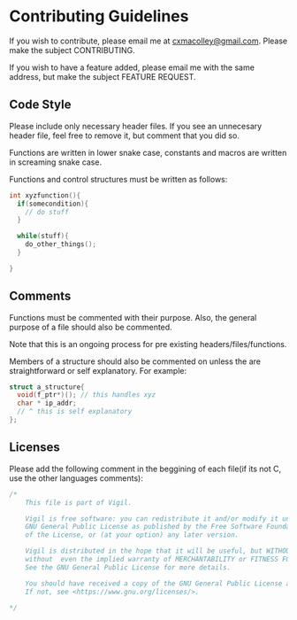 
# Contributing Guidelines

If you wish to contribute, please email me at cxmacolley@gmail.com. Please make the subject CONTRIBUTING.

If you wish to have a feature added, please email me with the same address, but make the subject FEATURE REQUEST.

## Code Style 

Please include only necessary header files. If you see an unnecesary header file, feel free to remove it, but comment that you did so.

Functions are written in lower snake case, constants and macros are written in screaming snake case. 

Functions and control structures must be written as follows:
```C
int xyzfunction(){
  if(somecondition){
    // do stuff
  }

  while(stuff){
    do_other_things();
  }

}
```

## Comments
Functions must be commented with their purpose. Also, the general purpose of a file should also be commented.

Note that this is an ongoing process for pre existing headers/files/functions.

Members of a structure should also be commented on unless the are straightforward or self explanatory. For example:

```C
struct a_structure{
  void(f_ptr*)(); // this handles xyz
  char * ip_addr;
  // ^ this is self explanatory
};

```

## Licenses
Please add the following comment in the beggining of each file(if its not C, use the other languages comments):
```C
/*     
    This file is part of Vigil.

    Vigil is free software: you can redistribute it and/or modify it under the terms of the 
    GNU General Public License as published by the Free Software Foundation, either version 3 
    of the License, or (at your option) any later version.

    Vigil is distributed in the hope that it will be useful, but WITHOUT ANY WARRANTY; 
    without  even the implied warranty of MERCHANTABILITY or FITNESS FOR A PARTICULAR PURPOSE. 
    See the GNU General Public License for more details.

    You should have received a copy of the GNU General Public License along with Vigil. 
    If not, see <https://www.gnu.org/licenses/>. 

*/
```